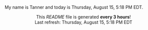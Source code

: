 My name is Tanner and today is Thursday, August 15, 5:18 PM EDT.

<p align="center">This <i>README</i> file is generated <b>every 3 hours</b>!</br>Last refresh: Thursday, August 15, 5:18 PM EDT<br /></p>
